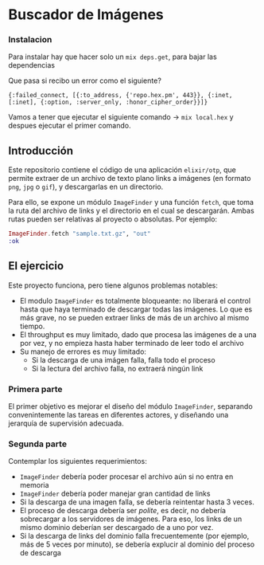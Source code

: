 # Buscador de Imágenes


### Instalacion

Para instalar hay que hacer solo un `mix deps.get`, para bajar las dependencias

Que pasa si recibo un error como el siguiente?


```
{:failed_connect, [{:to_address, {'repo.hex.pm', 443}}, {:inet, [:inet], {:option, :server_only, :honor_cipher_order}}]}
```

Vamos a tener que ejecutar el siguiente comando -> `mix local.hex` y despues ejecutar el primer comando.

## Introducción

Este repositorio contiene el código de una aplicación `elixir/otp`, que permite extraer de un archivo de texto plano links a imágenes (en formato `png`, `jpg` o `gif`), y descargarlas en un directorio. 

Para ello, se expone un módulo `ImageFinder` y una función `fetch`, que toma la ruta del archivo de links y el directorio en el cual se descargarán. Ambas rutas pueden ser relativas al proyecto o absolutas. Por ejemplo: 

```elixir
ImageFinder.fetch "sample.txt.gz", "out"
:ok
```

## El ejercicio

Este proyecto funciona, pero tiene algunos problemas notables: 

* El modulo `ImageFinder` es totalmente bloqueante: no liberará el control hasta que haya terminado de descargar todas las imágenes. Lo que es más grave, no se pueden extraer links de más de un archivo al mismo tiempo. 
* El throughput es muy limitado, dado que procesa las imágenes de a una por vez, y no empieza hasta haber terminado de leer todo el archivo
* Su manejo de errores es muy limitado: 
  * Si la descarga de una imágen falla, falla todo el proceso
  * Si la lectura del archivo falla, no extraerá ningún link
  
### Primera parte
  
El primer objetivo es mejorar el diseño del módulo `ImageFinder`, separando convenintemente las tareas en diferentes actores, y diseñando una jerarquía de supervisión adecuada. 

### Segunda parte

Contemplar los siguientes requerimientos: 

  * `ImageFinder` debería poder procesar el archivo aún si no entra en memoria
  * `ImageFinder` debería poder manejar gran cantidad de links
  * Si la descarga de una imagen falla, se debería reintentar hasta 3 veces.
  * El proceso de descarga debería ser _polite_, es decir, no debería sobrecargar a los servidores de imágenes. Para eso, los links de un mismo dominio deberían ser descargado de a uno por vez. 
  * Si la descarga de links del dominio falla frecuentemente (por ejemplo, más de 5 veces por minuto), se debería explucir al dominio del proceso de descarga

